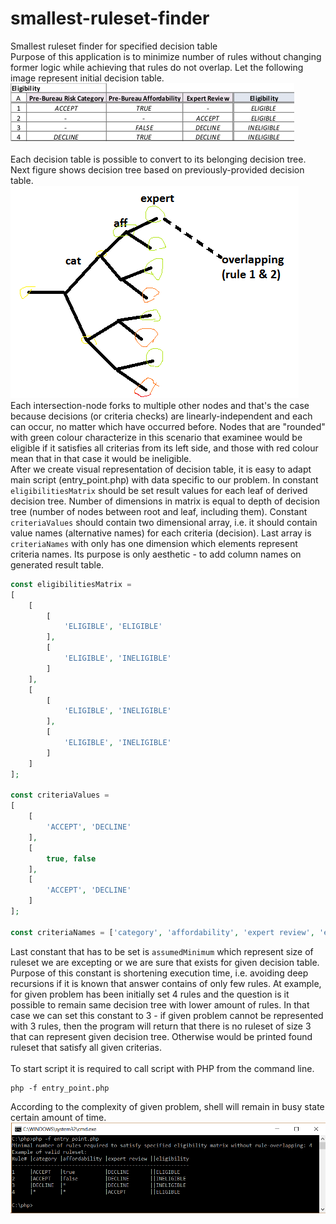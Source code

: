 # smallest-ruleset-finder
Smallest ruleset finder for specified decision table<br/>
Purpose of this application is to minimize number of rules without changing former logic while achieving that rules do not overlap.
Let the following image represent initial decision table.<br/>
![Initial decision table](/images/decision_table.png?raw=true "Initial decision table which may not be optimized (number of rules can be minimized or rule-overlapping can be avoided)")
<br/>
<br/>
Each decision table is possible to convert to its belonging decision tree. Next figure shows decision tree based on previously-provided decision table.<br/>
![Derived decision tree](/images/decision_tree.png?raw=true "Decision tree derived from previous decision table.")
<br/>
Each intersection-node forks to multiple other nodes and that's the case because decisions (or criteria checks) are linearly-independent and each can occur, no matter which have occurred before. Nodes that are "rounded" with green colour characterize in this scenario that examinee would be eligible if it satisfies all criterias from its left side, and those with red colour mean that in that case it would be ineligible.<br/>
After we create visual representation of decision table, it is easy to adapt main script (entry_point.php) with data specific to our problem.
In constant ```eligibilitiesMatrix``` should be set result values for each leaf of derived decision tree. Number of dimensions in matrix is equal to depth of decision tree (number of nodes between root and leaf, including them).
Constant ```criteriaValues``` should contain two dimensional array, i.e. it should contain value names (alternative names) for each criteria (decision).
Last array is ```criteriaNames``` with only has one dimension which elements represent criteria names. Its purpose is only aesthetic - to add column names on generated result table.
```php
const eligibilitiesMatrix =
[
    [
        [
            'ELIGIBLE', 'ELIGIBLE'
        ],
        [
            'ELIGIBLE', 'INELIGIBLE'
        ]
    ],
    [
        [
            'ELIGIBLE', 'INELIGIBLE'
        ],
        [
            'ELIGIBLE', 'INELIGIBLE'
        ]
    ]
];

const criteriaValues =
[
    [
        'ACCEPT', 'DECLINE'
    ],
    [
        true, false
    ],
    [
        'ACCEPT', 'DECLINE'
    ]
];

const criteriaNames = ['category', 'affordability', 'expert review', 'eligibility'];
```
Last constant that has to be set is ```assumedMinimum``` which represent size of ruleset we are excepting or we are sure that exists for given decision table. Purpose of this constant is shortening execution time, i.e. avoiding deep recursions if it is known that answer contains of only few rules. At example, for given problem has been initially set 4 rules and the question is it possible to remain same decision tree with lower amount of rules. In that case we can set this constant to 3 - if given problem cannot be represented with 3 rules, then the program will return that there is no ruleset of size 3 that can represent given decision tree. Otherwise would be printed found ruleset that satisfy all given criterias.
<br/>
<br/>
To start script it is required to call script with PHP from the command line.
```shell
php -f entry_point.php
```
According to the complexity of given problem, shell will remain in busy state certain amount of time.
![Output after execution of script](/images/output_no_overlapping_ruleset.png?raw=true "Output after successful execution of script")
